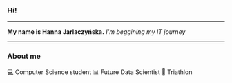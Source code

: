 ### Hi!
---
**My name is Hanna Jarlaczyńska.**
*I'm beggining my IT journey* 

---

### About me
:computer: Computer Science student
:bar_chart: Future Data Scientist
:runner: Triathlon
